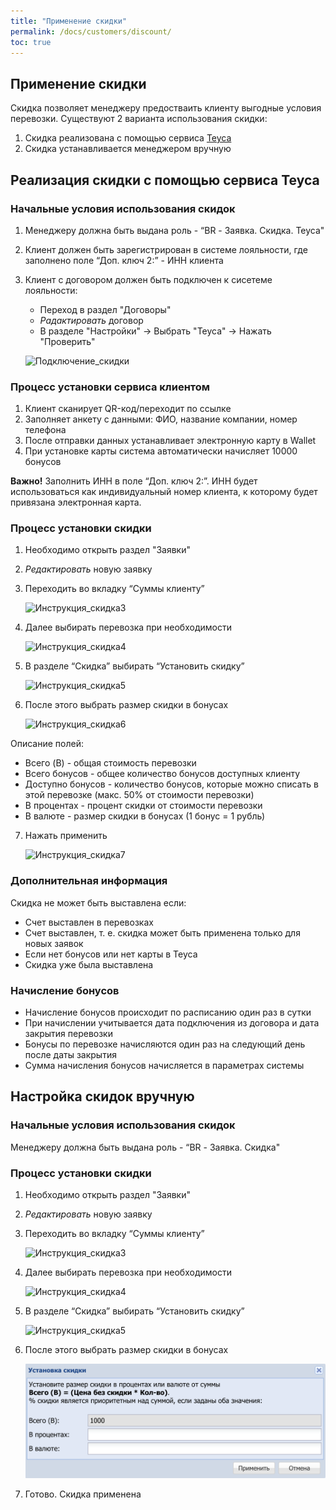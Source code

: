 ```yaml
---
title: "Применение скидки"
permalink: /docs/customers/discount/
toc: true
---
```

## Применение скидки

Скидка позволяет менеджеру предостваить клиенту выгодные условия перевозки. Существуют 2 варианта использования скидки:
1. Скидка реализована с помощью сервиса [Teyca](https://lk.teyca.ru/system/account)
2. Скидка устанавливается менеджером вручную

## Реализация скидки с помощью сервиса Teyca


### Начальные условия использования скидок

1. Менеджеру должна быть выдана роль - “BR - Заявка. Скидка. Teyca"
2. Клиент должен быть зарегистрирован в системе лояльности, где заполнено поле “Доп. ключ 2:” - ИНН клиента
3. Клиент с договором должен быть подключен к сисетеме лояльности:
    - Переход в раздел "Договоры"
    - *Радактировать* договор
    - В разделе "Настройки" -> Выбрать "Teyca" -> Нажать "Проверить" 
    
    ![Подключение_скидки](/assets/images/discount/discount_connect3.png)

### Процесс установки сервиса клиентом

1. Клиент сканирует QR-код/переходит по ссылке
2. Заполняет анкету с данными: ФИО, название компании, номер телефона
3. После отправки данных устанавливает электронную карту в Wallet
4. При установке карты система автоматически начисляет 10000 бонусов

__Важно!__ Заполнить ИНН в поле “Доп. ключ 2:”. ИНН будет использоваться как индивидуальный номер клиента, к которому будет привязана электронная карта.

### Процесс установки скидки

1. Необходимо открыть раздел "Заявки"
2. *Редактировать* новую заявку
3. Переходить во вкладку “Суммы клиенту”

    ![Инструкция_скидка3](/assets/images/discount/instructions_discount3.png)


4. Далее выбирать перевозка при необходимости 

    ![Инструкция_скидка4](/assets/images/discount/instructions_discount4.png)


5. В разделе “Скидка” выбирать “Установить скидку”

    ![Инструкция_скидка5](/assets/images/discount/instructions_discount5.png)


6. После этого выбрать размер скидки в бонусах

    ![Инструкция_скидка6](/assets/images/discount/instructions_discount6.png)

Описание полей:
-  Всего (B) - общая стоимость перевозки
-  Всего бонусов - общее количество бонусов доступных клиенту
-  Доступно бонусов - количество бонусов, которые можно списать в этой перевозке (макс. 50% от стоимости перевозки)
-  В процентах - процент скидки от стоимости перевозки
-  В валюте - размер скидки в бонусах (1 бонус = 1 рубль)


7. Нажать применить 

    ![Инструкция_скидка7](/assets/images/discount/instructions_discount7.png)

### Дополнительная информация

Скидка не может быть выставлена если:

- Cчет выставлен в перевозках
- Счет выставлен, т. е. скидка может быть применена  только для новых заявок
- Если нет бонусов или нет карты в Teyca
- Скидка уже была выставлена

### Начисление бонусов

- Начисление бонусов происходит по расписанию один раз в сутки
- При начислении учитывается дата подключения из договора и дата закрытия перевозки
- Бонусы по перевозке начисляются один раз на следующий день после даты закрытия
- Сумма начисления бонусов начисляется в параметрах системы

## Настройка скидок вручную

### Начальные условия использования скидок

Менеджеру должна быть выдана роль - “BR - Заявка. Скидка"

### Процесс установки скидки

1. Необходимо открыть раздел "Заявки"
2. *Редактировать* новую заявку
3. Переходить во вкладку “Суммы клиенту”

    ![Инструкция_скидка3](/assets/images/discount/instructions_discount3.png)


4. Далее выбирать перевозка при необходимости 

    ![Инструкция_скидка4](/assets/images/discount/instructions_discount4.png)


5. В разделе “Скидка” выбирать “Установить скидку”

    ![Инструкция_скидка5](/assets/images/discount/instructions_discount5.png)


6. После этого выбрать размер скидки в бонусах 

    ![Инструкция_скидка6](/assets/images/discount/instructions_discount_without_teyca.png)

7. Готово. Скидка применена
